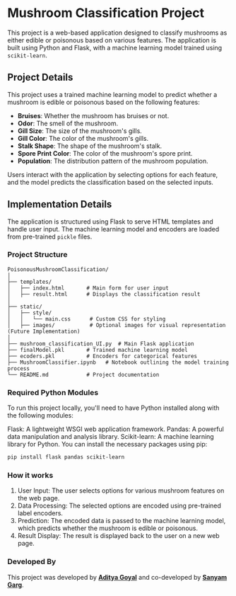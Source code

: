 # Mushroom Classification Project

This project is a web-based application designed to classify mushrooms as either edible or poisonous based on various features. The application is built using Python and Flask, with a machine learning model trained using `scikit-learn`.

## Project Details

This project uses a trained machine learning model to predict whether a mushroom is edible or poisonous based on the following features:

- **Bruises**: Whether the mushroom has bruises or not.
- **Odor**: The smell of the mushroom.
- **Gill Size**: The size of the mushroom's gills.
- **Gill Color**: The color of the mushroom's gills.
- **Stalk Shape**: The shape of the mushroom's stalk.
- **Spore Print Color**: The color of the mushroom's spore print.
- **Population**: The distribution pattern of the mushroom population.

Users interact with the application by selecting options for each feature, and the model predicts the classification based on the selected inputs.

## Implementation Details

The application is structured using Flask to serve HTML templates and handle user input. The machine learning model and encoders are loaded from pre-trained `pickle` files.

### Project Structure

```plaintext
PoisonousMushroomClassification/
│
├── templates/
│   ├── index.html       # Main form for user input
│   ├── result.html      # Displays the classification result
│
├── static/
│   ├── style/
│   │   └── main.css      # Custom CSS for styling
│   ├── images/           # Optional images for visual representation (Future Implementation)
│
├── mushroom_classification_UI.py  # Main Flask application
├── finalModel.pkl       # Trained machine learning model
├── ecoders.pkl          # Encoders for categorical features
├── MushroomClassifier.ipynb   # Notebook outlining the model training process
└── README.md            # Project documentation
```

### Required Python Modules
To run this project locally, you'll need to have Python installed along with the following modules:

Flask: A lightweight WSGI web application framework.
Pandas: A powerful data manipulation and analysis library.
Scikit-learn: A machine learning library for Python.
You can install the necessary packages using pip:

```bash
pip install flask pandas scikit-learn
```

### How it works

1. User Input: The user selects options for various mushroom features on the web page.
2. Data Processing: The selected options are encoded using pre-trained label encoders.
3. Prediction: The encoded data is passed to the machine learning model, which predicts whether the mushroom is edible or poisonous.
4. Result Display: The result is displayed back to the user on a new web page.

### Developed By

This project was developed by [**Aditya Goyal**](https://github.com/AdiistheGoat) and co-developed by [**Sanyam Garg**](https://github.com/Sanyam-G).

